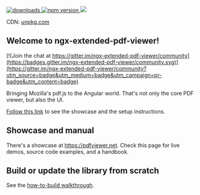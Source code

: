 <p>
  <a href="https://www.npmjs.com/package/ngx-extended-pdf-viewer">
    <img src="https://img.shields.io/npm/dm/ngx-extended-pdf-viewer.svg?style=flat" alt="downloads">
  </a>
  <a href="https://badge.fury.io/js/ngx-extended-pdf-viewer">
    <img src="https://badge.fury.io/js/ngx-extended-pdf-viewer.svg" alt="npm version">
  </a>
  <a href="https://opensource.org/licenses/Apache-2.0"><img src="https://img.shields.io/badge/License-Apache%202.0-brightgreen.svg"></a>
  </p>
  <p>
  CDN: <a href="https://unpkg.com/browse/ngx-extended-pdf-viewer/">unpkg.com</a>
 </p>

## Welcome to ngx-extended-pdf-viewer!

[![Join the chat at https://gitter.im/ngx-extended-pdf-viewer/community](https://badges.gitter.im/ngx-extended-pdf-viewer/community.svg)](https://gitter.im/ngx-extended-pdf-viewer/community?utm_source=badge&utm_medium=badge&utm_campaign=pr-badge&utm_content=badge)

Bringing Mozilla's pdf.js to the Angular world. That's not only the core PDF viewer, but also the UI.

[Follow this link](https://pdfviewer.net) to see the showcase and the setup instructions.

## Showcase and manual

There's a showcase at <a href="https://pdfviewer.net">https://pdfviewer.net</a>. Check this page for live demos, source code examples, and a handbook.

## Build or update the library from scratch

See the [how-to-build walkthrough](projects/ngx-extended-pdf-viewer/how-to-build.md).
